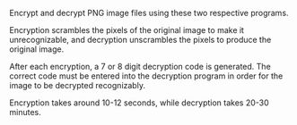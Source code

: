 Encrypt and decrypt PNG image files using these two respective programs.

Encryption scrambles the pixels of the original image to make it unrecognizable, and decryption unscrambles the pixels to produce the original image.

After each encryption, a 7 or 8 digit decryption code is generated. The correct code must be entered into the decryption program in order for the image to be decrypted recognizably. 

Encryption takes around 10-12 seconds, while decryption takes 20-30 minutes. 
